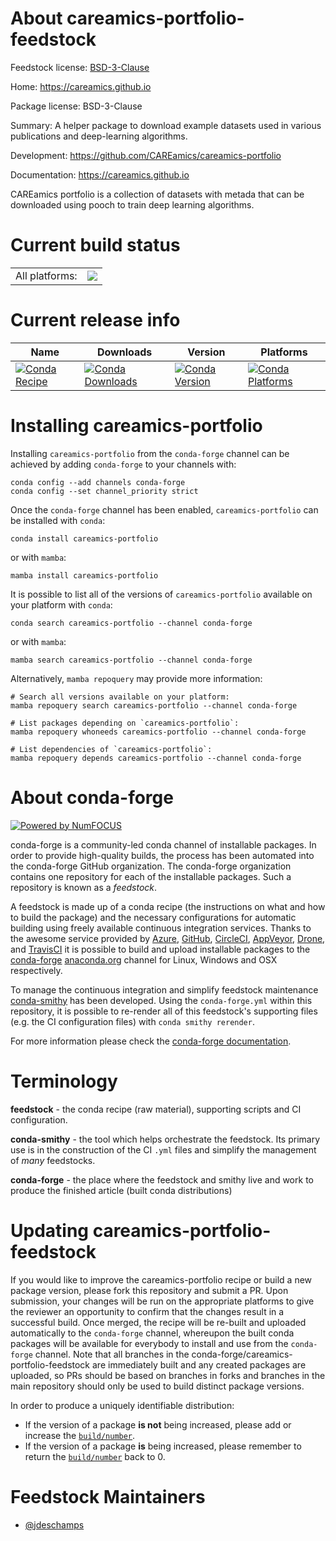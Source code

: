 About careamics-portfolio-feedstock
===================================

Feedstock license: [BSD-3-Clause](https://github.com/conda-forge/careamics-portfolio-feedstock/blob/main/LICENSE.txt)

Home: https://careamics.github.io

Package license: BSD-3-Clause

Summary: A helper package to download example datasets used in various publications and deep-learning algorithms.

Development: https://github.com/CAREamics/careamics-portfolio

Documentation: https://careamics.github.io

CAREamics portfolio is a collection of datasets with metada that can be downloaded using pooch to train deep
learning algorithms.


Current build status
====================


<table><tr><td>All platforms:</td>
    <td>
      <a href="https://dev.azure.com/conda-forge/feedstock-builds/_build/latest?definitionId=24208&branchName=main">
        <img src="https://dev.azure.com/conda-forge/feedstock-builds/_apis/build/status/careamics-portfolio-feedstock?branchName=main">
      </a>
    </td>
  </tr>
</table>

Current release info
====================

| Name | Downloads | Version | Platforms |
| --- | --- | --- | --- |
| [![Conda Recipe](https://img.shields.io/badge/recipe-careamics--portfolio-green.svg)](https://anaconda.org/conda-forge/careamics-portfolio) | [![Conda Downloads](https://img.shields.io/conda/dn/conda-forge/careamics-portfolio.svg)](https://anaconda.org/conda-forge/careamics-portfolio) | [![Conda Version](https://img.shields.io/conda/vn/conda-forge/careamics-portfolio.svg)](https://anaconda.org/conda-forge/careamics-portfolio) | [![Conda Platforms](https://img.shields.io/conda/pn/conda-forge/careamics-portfolio.svg)](https://anaconda.org/conda-forge/careamics-portfolio) |

Installing careamics-portfolio
==============================

Installing `careamics-portfolio` from the `conda-forge` channel can be achieved by adding `conda-forge` to your channels with:

```
conda config --add channels conda-forge
conda config --set channel_priority strict
```

Once the `conda-forge` channel has been enabled, `careamics-portfolio` can be installed with `conda`:

```
conda install careamics-portfolio
```

or with `mamba`:

```
mamba install careamics-portfolio
```

It is possible to list all of the versions of `careamics-portfolio` available on your platform with `conda`:

```
conda search careamics-portfolio --channel conda-forge
```

or with `mamba`:

```
mamba search careamics-portfolio --channel conda-forge
```

Alternatively, `mamba repoquery` may provide more information:

```
# Search all versions available on your platform:
mamba repoquery search careamics-portfolio --channel conda-forge

# List packages depending on `careamics-portfolio`:
mamba repoquery whoneeds careamics-portfolio --channel conda-forge

# List dependencies of `careamics-portfolio`:
mamba repoquery depends careamics-portfolio --channel conda-forge
```


About conda-forge
=================

[![Powered by
NumFOCUS](https://img.shields.io/badge/powered%20by-NumFOCUS-orange.svg?style=flat&colorA=E1523D&colorB=007D8A)](https://numfocus.org)

conda-forge is a community-led conda channel of installable packages.
In order to provide high-quality builds, the process has been automated into the
conda-forge GitHub organization. The conda-forge organization contains one repository
for each of the installable packages. Such a repository is known as a *feedstock*.

A feedstock is made up of a conda recipe (the instructions on what and how to build
the package) and the necessary configurations for automatic building using freely
available continuous integration services. Thanks to the awesome service provided by
[Azure](https://azure.microsoft.com/en-us/services/devops/), [GitHub](https://github.com/),
[CircleCI](https://circleci.com/), [AppVeyor](https://www.appveyor.com/),
[Drone](https://cloud.drone.io/welcome), and [TravisCI](https://travis-ci.com/)
it is possible to build and upload installable packages to the
[conda-forge](https://anaconda.org/conda-forge) [anaconda.org](https://anaconda.org/)
channel for Linux, Windows and OSX respectively.

To manage the continuous integration and simplify feedstock maintenance
[conda-smithy](https://github.com/conda-forge/conda-smithy) has been developed.
Using the ``conda-forge.yml`` within this repository, it is possible to re-render all of
this feedstock's supporting files (e.g. the CI configuration files) with ``conda smithy rerender``.

For more information please check the [conda-forge documentation](https://conda-forge.org/docs/).

Terminology
===========

**feedstock** - the conda recipe (raw material), supporting scripts and CI configuration.

**conda-smithy** - the tool which helps orchestrate the feedstock.
                   Its primary use is in the construction of the CI ``.yml`` files
                   and simplify the management of *many* feedstocks.

**conda-forge** - the place where the feedstock and smithy live and work to
                  produce the finished article (built conda distributions)


Updating careamics-portfolio-feedstock
======================================

If you would like to improve the careamics-portfolio recipe or build a new
package version, please fork this repository and submit a PR. Upon submission,
your changes will be run on the appropriate platforms to give the reviewer an
opportunity to confirm that the changes result in a successful build. Once
merged, the recipe will be re-built and uploaded automatically to the
`conda-forge` channel, whereupon the built conda packages will be available for
everybody to install and use from the `conda-forge` channel.
Note that all branches in the conda-forge/careamics-portfolio-feedstock are
immediately built and any created packages are uploaded, so PRs should be based
on branches in forks and branches in the main repository should only be used to
build distinct package versions.

In order to produce a uniquely identifiable distribution:
 * If the version of a package **is not** being increased, please add or increase
   the [``build/number``](https://docs.conda.io/projects/conda-build/en/latest/resources/define-metadata.html#build-number-and-string).
 * If the version of a package **is** being increased, please remember to return
   the [``build/number``](https://docs.conda.io/projects/conda-build/en/latest/resources/define-metadata.html#build-number-and-string)
   back to 0.

Feedstock Maintainers
=====================

* [@jdeschamps](https://github.com/jdeschamps/)

